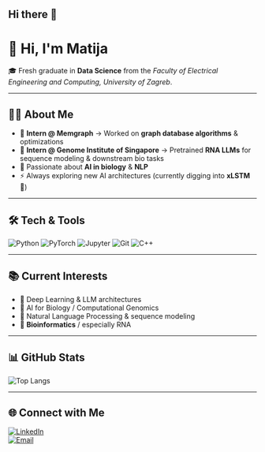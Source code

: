 ## Hi there 👋

# 👋 Hi, I'm Matija  

🎓 Fresh graduate in **Data Science** from the *Faculty of Electrical Engineering and Computing, University of Zagreb*.  

---

## 🧑‍💻 About Me
- 💼 **Intern @ Memgraph** → Worked on **graph database algorithms** & optimizations  
- 🧬 **Intern @ Genome Institute of Singapore** → Pretrained **RNA LLMs** for sequence modeling & downstream bio tasks  
- 🔬 Passionate about **AI in biology** & **NLP**  
- ⚡ Always exploring new AI architectures (currently digging into **xLSTM** 🧩)  

---

## 🛠️ Tech & Tools  
![Python](https://img.shields.io/badge/-Python-333?style=flat&logo=python)
![PyTorch](https://img.shields.io/badge/-PyTorch-333?style=flat&logo=pytorch)
![Jupyter](https://img.shields.io/badge/-Jupyter-333?style=flat&logo=jupyter)
![Git](https://img.shields.io/badge/-Git-333?style=flat&logo=git)
![C++](https://img.shields.io/badge/-C++-333?style=flat&logo=cplusplus)

---

## 📚 Current Interests  
- 🧠 Deep Learning & LLM architectures
- 🧬 AI for Biology / Computational Genomics  
- 💬 Natural Language Processing & sequence modeling  
- 🧪 **Bioinformatics**  / especially RNA

---

## 📊 GitHub Stats  
![Top Langs](https://github-readme-stats.vercel.app/api/top-langs/?username=YOUR_GITHUB_USERNAME&layout=compact&theme=radical)  

---

## 🌐 Connect with Me  
[![LinkedIn](https://img.shields.io/badge/-LinkedIn-333?style=flat&logo=linkedin)](https://www.linkedin.com/in/matija-pintari%C4%87-366700183/)  
[![Email](https://img.shields.io/badge/-Email-333?style=flat&logo=gmail)](mailto:pintamato@gmail.com)  
